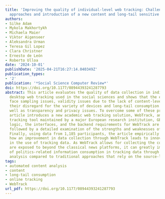 ```yaml
---
title: 'Improving the quality of individual-level web tracking: Challenges of existing
  approaches and introduction of a new content and long-tail sensitive academic solution'
authors:
- Silke Adam
- Mykola Makhortykh
- Michaela Maier
- Viktor Aigenseer
- Aleksandra Urman
- Teresa Gil Lopez
- Clara Christner
- Ernesto de León
- Roberto Ulloa
date: '2024-10-01'
publishDate: '2025-04-21T16:27:14.040349Z'
publication_types:
- '2'
publication: '*Social Science Computer Review*'
doi: https://doi.org/10.1177/08944393241287793
abstract: This article evaluates the quality of data collection in individual-level
  desktop web tracking used in the social sciences and shows that the existing approaches
  face sampling issues, validity issues due to the lack of content-level data and
  their disregard for the variety of devices and long-tail consumption patterns as
  well as transparency and privacy issues. To overcome some of these problems, the
  article introduces a new academic web tracking solution, WebTrack, an open-source
  tracking tool maintained by a major European research institution, GESIS. The design
  logic, the interfaces, and the backend requirements for WebTrack are discussed,
  followed by a detailed examination of the strengths and weaknesses of the tool.
  Finally, using data from 1,185 participants, the article empirically illustrates
  how an improvement in data collection through WebTrack leads to innovative shifts
  in the use of tracking data. As WebTrack allows for collecting the content people
  are exposed to beyond the classical news platforms, it can greatly improve the detection
  of politics-related information consumption in tracking data through automated content
  analysis compared to traditional approaches that rely on the source-level analysis.
tags:
- automated content analysis
- content
- long-tail consumption
- online tracking
- WebTrack
url_pdf: https://doi.org/10.1177/08944393241287793
---
```

